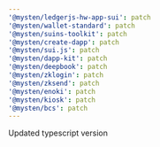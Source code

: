 ```yaml
---
'@mysten/ledgerjs-hw-app-sui': patch
'@mysten/wallet-standard': patch
'@mysten/suins-toolkit': patch
'@mysten/create-dapp': patch
'@mysten/sui.js': patch
'@mysten/dapp-kit': patch
'@mysten/deepbook': patch
'@mysten/zklogin': patch
'@mysten/zksend': patch
'@mysten/enoki': patch
'@mysten/kiosk': patch
'@mysten/bcs': patch
---
```


Updated typescript version
